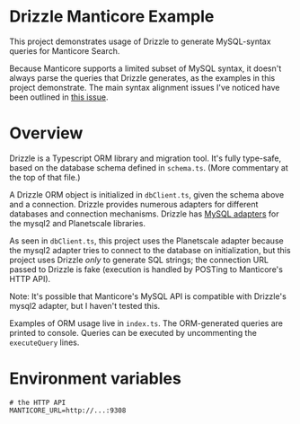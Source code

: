 # Drizzle Manticore Example

This project demonstrates usage of Drizzle to generate MySQL-syntax queries for
Manticore Search.

Because Manticore supports a limited subset of MySQL syntax, it doesn't always
parse the queries that Drizzle generates, as the examples in this project
demonstrate. The main syntax alignment issues I've noticed have
been outlined in [this issue](https://github.com/manticoresoftware/manticoresearch/issues/1824).

# Overview

Drizzle is a Typescript ORM library and migration tool. It's fully type-safe,
based on the database schema defined in `schema.ts`. (More commentary at the top
of that file.)

A Drizzle ORM object is initialized in `dbClient.ts`, given the schema above and
a connection. Drizzle provides numerous adapters for different databases and
connection mechanisms. Drizzle has [MySQL adapters](https://orm.drizzle.team/docs/get-started-mysql) for the mysql2 and Planetscale
libraries.

As seen in `dbClient.ts`, this project uses the Planetscale adapter because the
mysql2 adapter tries to connect to the database on initialization, but this
project uses Drizzle _only_ to generate SQL strings; the connection URL passed
to Drizzle is fake (execution is handled by POSTing to Manticore's HTTP API).

Note: It's possible that Manticore's MySQL API is compatible with Drizzle's
mysql2 adapter, but I haven't tested this.

Examples of ORM usage live in `index.ts`. The ORM-generated queries are printed
to console. Queries can be executed by uncommenting the `executeQuery` lines.

# Environment variables

```
# the HTTP API
MANTICORE_URL=http://...:9308
```
